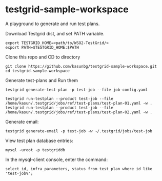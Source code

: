 # testgrid-sample-workspace
A playground to generate and run test plans.


Download Testgrid dist, and set PATH variable.

```
export TESTGRID_HOME=<path/to/WSO2-TestGrid/>
export PATH=$TESTGRID_HOME:$PATH
```

Clone this repo and CD to directory

```
git clone https://github.com/kasunbg/testgrid-sample-workspace.git
cd testgrid-sample-workspace
```

Generate test-plans and Run them

```
testgrid generate-test-plan -p test-job --file job-config.yaml

testgrid run-testplan --product test-job --file /home/kasun/.testgrid/jobs/ref/test-plans/test-plan-01.yaml -w .
testgrid run-testplan --product test-job --file /home/kasun/.testgrid/jobs/ref/test-plans/test-plan-02.yaml -w .
```

Generate email:

```
testgrid generate-email -p test-job -w ~/.testgrid/jobs/test-job
```

View test plan database entries:

```
mysql -uroot -p testgriddb
```

In the mysql-client console, enter the command:

`select id, infra_parameters, status from test_plan where id like 'test-job%';`

